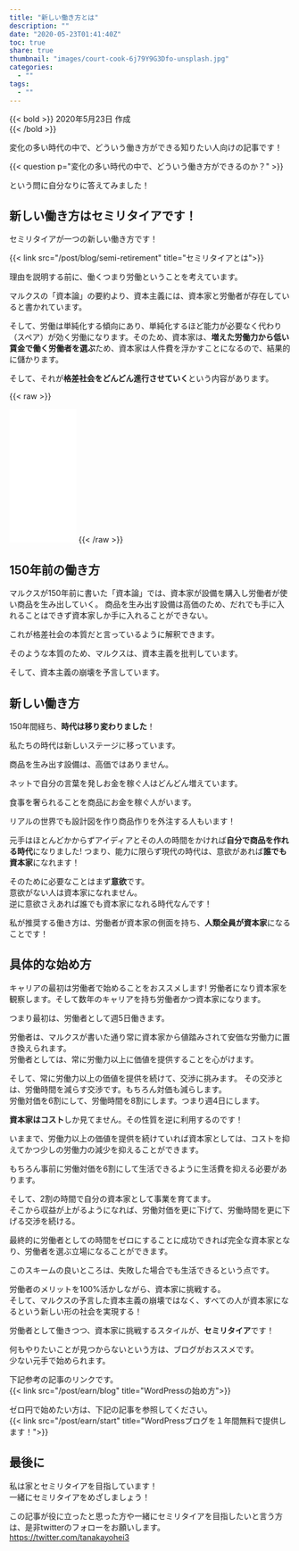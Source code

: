```yaml
---
title: "新しい働き方とは"
description: ""
date: "2020-05-23T01:41:40Z"
toc: true
share: true
thumbnail: "images/court-cook-6j79Y9G3Dfo-unsplash.jpg"
categories:
  - ""
tags:
  - ""
---
```


{{< bold >}}
2020年5月23日 作成  
{{< /bold >}}

変化の多い時代の中で、どういう働き方ができる知りたい人向けの記事です！

<!--more-->

{{< question p="変化の多い時代の中で、どういう働き方ができるのか？" >}}

という問に自分なりに答えてみました！

## 新しい働き方はセミリタイアです！

セミリタイアが一つの新しい働き方です！

{{< link src="/post/blog/semi-retirement" title="セミリタイアとは">}}


理由を説明する前に、働くつまり労働ということを考えています。  

マルクスの「資本論」の要約より、資本主義には、資本家と労働者が存在していると書かれています。

そして、労働は単純化する傾向にあり、単純化するほど能力が必要なく代わり（スペア）が効く労働になります。そのため、資本家は、**増えた労働力から低い賃金で働く労働者を選ぶ**ため、資本家は人件費を浮かすことになるので、結果的に儲かります。

そして、それが**格差社会をどんどん進行させていく**という内容があります。

{{< raw >}}
<iframe style="width:120px;height:240px;" marginwidth="0" marginheight="0" scrolling="no" frameborder="0" src="//rcm-fe.amazon-adsystem.com/e/cm?lt1=_blank&bc1=000000&IS2=1&bg1=FFFFFF&fc1=000000&lc1=0000FF&t=beauplace-22&language=ja_JP&o=9&p=8&l=as4&m=amazon&f=ifr&ref=as_ss_li_til&asins=B00MEGHQTQ&linkId=82633302ac2249fe3dfa3d47301a2a56"></iframe>
{{< /raw >}}


## 150年前の働き方

マルクスが150年前に書いた「資本論」では、資本家が設備を購入し労働者が使い商品を生み出していく。
商品を生み出す設備は高価のため、だれでも手に入れることはできず資本家しか手に入れることができない。  

これが格差社会の本質だと言っているように解釈できます。  

そのような本質のため、マルクスは、資本主義を批判しています。  

そして、資本主義の崩壊を予言しています。  

## 新しい働き方

150年間経ち、**時代は移り変わりました**！  

私たちの時代は新しいステージに移っています。　　

商品を生み出す設備は、高価ではありません。  

ネットで自分の言葉を発しお金を稼ぐ人はどんどん増えています。 

食事を奢られることを商品にお金を稼ぐ人がいます。  

リアルの世界でも設計図を作り商品作りを外注する人もいます！

元手はほとんどかからずアイディアとその人の時間をかければ**自分で商品を作れる時代**になりました!
つまり、能力に限らず現代の時代は、意欲があれば**誰でも資本家**になれます！

そのために必要なことはまず**意欲**です。  
意欲がない人は資本家になれません。  
逆に意欲さえあれば誰でも資本家になれる時代なんです！

私が推奨する働き方は、労働者が資本家の側面を持ち、**人類全員が資本家**になることです！  

## 具体的な始め方

キャリアの最初は労働者で始めることをおススメします!
労働者になり資本家を観察します。そして数年のキャリアを持ち労働者かつ資本家になります。  

つまり最初は、労働者として週5日働きます。  

労働者は、マルクスが書いた通り常に資本家から値踏みされて安価な労働力に置き換えられます。  
労働者としては、常に労働力以上に価値を提供することを心がけます。  

そして、常に労働力以上の価値を提供を続けて、交渉に挑みます。
その交渉とは、労働時間を減らす交渉です。もちろん対価も減らします。  
労働対価を6割にして、労働時間を8割にします。つまり週4日にします。  

**資本家はコスト**しか見てません。その性質を逆に利用するのです！

いままで、労働力以上の価値を提供を続けていれば資本家としては、コストを抑えてかつ少しの労働力の減少を抑えることができます。

もちろん事前に労働対価を6割にして生活できるように生活費を抑える必要があります。  

そして、2割の時間で自分の資本家として事業を育てます。  
そこから収益が上がるようになれば、労働対価を更に下げて、労働時間を更に下げる交渉を続ける。  

最終的に労働者としての時間をゼロにすることに成功できれば完全な資本家となり、労働者を選ぶ立場になることができます。  

このスキームの良いところは、失敗した場合でも生活できるという点です。  

労働者のメリットを100%活かしながら、資本家に挑戦する。  
そして、マルクスの予言した資本主義の崩壊ではなく、すべての人が資本家になるという新しい形の社会を実現する！  

労働者として働きつつ、資本家に挑戦するスタイルが、**セミリタイア**です！

何もやりたいことが見つからないという方は、ブログがおススメです。  
少ない元手で始められます。

下記参考の記事のリンクです。  
{{< link src="/post/earn/blog" title="WordPressの始め方">}}

ゼロ円で始めたい方は、下記の記事を参照してください。  
{{< link src="/post/earn/start" title="WordPressブログを１年間無料で提供します！">}}


## 最後に

私は家とセミリタイアを目指しています！  
一緒にセミリタイアをめざしましょう！

この記事が役に立ったと思った方や一緒にセミリタイアを目指したいと言う方は、是非twitterのフォローをお願いします。  
https://twitter.com/tanakayohei3











